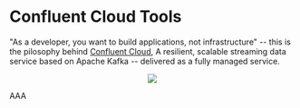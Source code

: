 # Confluent Cloud Tools

"As a developer, you want to build applications, not infrastructure" -- this is the pilosophy behind <a href="https://www.confluent.io/confluent-cloud" target="_blank">Confluent Cloud</a>, A resilient, scalable streaming data service based on Apache Kafka -- delivered as a fully managed service.

<center><img src="https://www.confluent.io/wp-content/uploads/ccloud-hero.png"/></center>

AAA